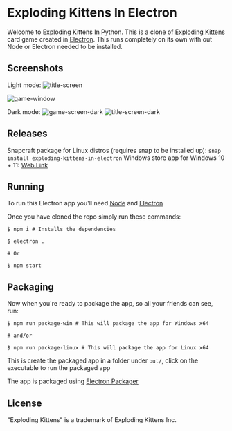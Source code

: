 # Exploding Kittens In Electron 

Welcome to Exploding Kittens In Python. This is a clone of [Exploding Kittens](https://www.explodingkittens.com) card game created in [Electron](https://www.electronjs.org). This runs completely on its own with out Node or Electron needed to be installed.

## Screenshots

Light mode:
![title-screen](https://user-images.githubusercontent.com/67165926/123548732-4700e400-d723-11eb-9f46-5a3bac9a264f.PNG)

![game-window](https://user-images.githubusercontent.com/67165926/123548772-71eb3800-d723-11eb-80d0-6dfb225cd218.PNG)

Dark mode:
![game-screen-dark](https://user-images.githubusercontent.com/67165926/130336034-a4e38885-d240-4da7-84ad-82b87a060292.png)
![title-screen-dark](https://user-images.githubusercontent.com/67165926/130336036-b512216c-dc46-4392-920e-741cec701595.png)


## Releases 

Snapcraft package for Linux distros (requires snap to be installed up): `snap install exploding-kittens-in-electron`
Windows store app for Windows 10 + 11: [Web Link](https://www.microsoft.com/store/apps/9NMBVTL9L5LX) 

## Running 
To run this Electron app you'll need [Node](https://nodejs.org) and [Electron](https://electronjs.org)

Once you have cloned the repo simply run these commands: 

```
$ npm i # Installs the dependencies 

$ electron .

# Or

$ npm start
```

## Packaging

Now when you're ready to package the app, so all your friends can see, run:

```
$ npm run package-win # This will package the app for Windows x64

# and/or

$ npm run package-linux # This will package the app for Linux x64
```

This is create the packaged app in a folder under `out/`, click on the executable to run the packaged app

The app is packaged using [Electron Packager](https://www.npmjs.com/package/electron-packager)

## License

"Exploding Kittens" is a trademark of Exploding Kittens Inc.